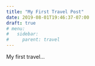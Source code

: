 ```yaml
---
title: "My First Travel Post"
date: 2019-08-01T19:46:37-07:00
draft: true
# menu:
#   sidebar:
#     parent: travel
---
```


My first travel...